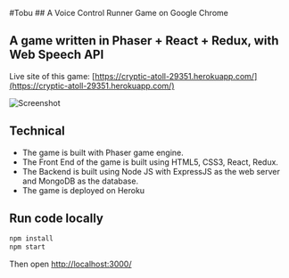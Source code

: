 #Tobu 	## A Voice Control Runner Game on Google Chrome
## A game written in Phaser + React + Redux, with Web Speech API

Live site of this game:
[https://cryptic-atoll-29351.herokuapp.com/](https://cryptic-atoll-29351.herokuapp.com/)

![Screenshot](https://github.com/debelopumento/phaser-test/images/tobu-screenShots.png)

## Technical
- The game is built with Phaser game engine.
- The Front End of the game is built using HTML5, CSS3, React, Redux.
- The Backend is built using Node JS with ExpressJS as the web server and MongoDB as the database.
- The game is deployed on Heroku

## Run code locally
```sh
npm install
npm start
```
Then open [http://localhost:3000/](http://localhost:3000/)


